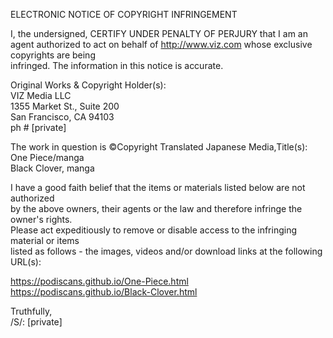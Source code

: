 ELECTRONIC NOTICE OF COPYRIGHT INFRINGEMENT  
  
I, the undersigned, CERTIFY UNDER PENALTY OF PERJURY that I am an  
agent authorized to act on behalf of http://www.viz.com whose exclusive copyrights are being  
infringed. The information in this notice is accurate.  
  
Original Works & Copyright Holder(s):  
VIZ Media LLC  
1355 Market St., Suite 200  
San Francisco, CA 94103  
ph # [private]   
  
The work in question is ©Copyright Translated Japanese Media,Title(s):  
One Piece/manga  
Black Clover, manga  
   
I have a good faith belief that the items or materials listed below are not authorized  
by the above owners, their agents or the law and therefore infringe the owner's rights.  
Please act expeditiously to remove or disable access to the infringing material or items  
listed as follows - the images, videos and/or download links at the following URL(s):  
  
https://podiscans.github.io/One-Piece.html  
https://podiscans.github.io/Black-Clover.html  
   
Truthfully,  
/S/: [private]     
